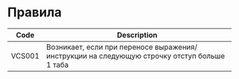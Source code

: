 
# Правила
| Code   | Description                                            |
|--------|--------------------------------------------------------|
| VCS001 | Возникает, если при переносе выражения/инструкции на следующую строчку отступ больше 1 таба |